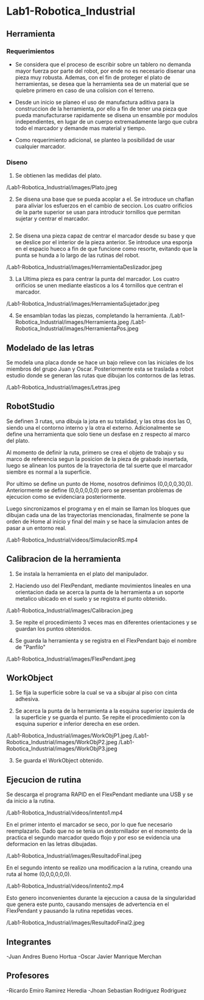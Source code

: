 # Lab1-Robotica_Industrial
## Herramienta
### Requerimientos

- Se considera que el proceso de escribir sobre un tablero no demanda mayor fuerza por parte del robot, por ende no es necesario disenar una pieza muy robusta. Ademas, con el fin de proteger el plato de herramientas, se desea que la herramienta sea de un material que se quiebre primero en caso de una colision con el terreno.

- Desde un inicio se planeo el uso de manufactura aditiva para la construccion de la herramienta, por ello a fin de tener una pieza que pueda manufacturarse rapidamente se disena un ensamble por modulos independientes, en lugar de un cuerpo extremadamente largo que cubra todo el marcador y demande mas material y tiempo.

- Como requerimiento adicional, se planteo la posibilidad de usar cualquier marcador.

### Diseno

1. Se obtienen las medidas del plato.

/Lab1-Robotica_Industrial/images/Plato.jpeg

2. Se disena una base que se pueda acoplar a el. Se introduce un chaflan para aliviar los esfuerzos en el cambio de seccion. Los cuatro orificios de la parte superior se usan para introducir tornillos que permitan sujetar y centrar el marcador.

<p align="center">
  <img scr="https://user-images.githubusercontent.com/51519737/188254895-fae6523e-bba8-4e92-b6e4-27ed2c572a2d.jpeg" width="350" />
</p>
  
2. Se disena una pieza capaz de centrar el marcador desde su base y que se deslice por el interior de la pieza anterior. Se introduce una esponja en el espacio hueco a fin de que funcione como resorte, evitando que la punta se hunda a lo largo de las rutinas del robot.

/Lab1-Robotica_Industrial/images/HerramientaDeslizador.jpeg

3. La Ultima pieza es para centrar la punta del marcador. Los cuatro orificios se unen mediante elasticos a los 4 tornillos que centran el marcador.

/Lab1-Robotica_Industrial/images/HerramientaSujetador.jpeg

4. Se ensamblan todas las piezas, completando la herramienta.
/Lab1-Robotica_Industrial/images/Herramienta.jpeg
/Lab1-Robotica_Industrial/images/HerramientaPos.jpeg

## Modelado de las letras

Se modela una placa donde se hace un bajo relieve con las iniciales de los miembros del grupo Juan y Oscar. Posteriormente esta se traslada a robot estudio donde se generan las rutas que dibujan los contornos de las letras.

/Lab1-Robotica_Industrial/images/Letras.jpeg

## RobotStudio

Se definen 3 rutas, una dibuja la jota en su totalidad, y las otras dos las O, siendo una el contorno interno y la otra el externo. Adicionalmente se define una herramienta que solo tiene un desfase en z respecto al marco del plato.

Al momento de definir la ruta, primero se crea el objeto de trabajo y su marco de referencia segun la posicion de la pieza de grabado insertada, luego se alinean los puntos de la trayectoria de tal suerte que el marcador siembre es normal a la superficie. 

Por ultimo se define un punto de Home, nosotros definimos (0,0,0,0,30,0). Anteriormente se define (0,0,0,0,0,0) pero se presentan problemas de ejecucion como se evidenciara posteriormente.

Luego sincronizamos el programa y en el main se llaman los bloques que dibujan cada una de las trayectorias mencionadas, finalmente se pone la orden de Home al inicio y final del main y se hace la simulacion antes de pasar a un entorno real.

/Lab1-Robotica_Industrial/videos/SimulacionRS.mp4

## Calibracion de la herramienta

1. Se instala la herramienta en el plato del manipulador.

2. Haciendo uso del FlexPendant, mediante movimientos lineales en una orientacion dada se acerca la punta de la herramienta a un soporte metalico ubicado en el suelo y se registra el punto obtenido.

/Lab1-Robotica_Industrial/images/Calibracion.jpeg


3. Se repite el procedimiento 3 veces mas en diferentes orientaciones y se guardan los puntos obtenidos.

4. Se guarda la herramienta y se registra en el FlexPendant bajo el nombre de "Panfilo"

/Lab1-Robotica_Industrial/images/FlexPendant.jpeg


## WorkObject

1. Se fija la superficie sobre la cual se va a sibujar al piso con cinta adhesiva.

2. Se acerca la punta de la herramienta a la esquina superior izquierda de la superficie y se guarda el punto. Se repite el procedimiento con la esquina superior e inferior derecha en ese orden.

/Lab1-Robotica_Industrial/images/WorkObjP1.jpeg
/Lab1-Robotica_Industrial/images/WorkObjP2.jpeg
/Lab1-Robotica_Industrial/images/WorkObjP3.jpeg

3. Se guarda el WorkObject obtenido.

## Ejecucion de rutina

Se descarga el programa RAPID en el FlexPendant mediante una USB y se da inicio a la rutina. 

/Lab1-Robotica_Industrial/videos/intento1.mp4

En el primer intento el marcador se seco, por lo que fue necesario reemplazarlo. Dado que no se tenia un destornillador en el momento de la practica el segundo marcador quedo flojo y por eso se evidencia una deformacion en las letras dibujadas.

/Lab1-Robotica_Industrial/images/ResultadoFinal.jpeg

En el segundo intento se realizo una modificacion a la rutina, creando una ruta al home (0,0,0,0,0,0). 

/Lab1-Robotica_Industrial/videos/intento2.mp4

Esto genero inconvenientes durante la ejecucion a causa de la singularidad que genera este punto, causando mensajes de advertencia en el FlexPendant y pausando la rutina repetidas veces.

/Lab1-Robotica_Industrial/images/ResultadoFinal2.jpeg

## Integrantes
-Juan Andres Bueno Hortua
-Oscar Javier Manrique Merchan

## Profesores
-Ricardo Emiro Ramirez Heredia
-Jhoan Sebastian Rodriguez Rodriguez
